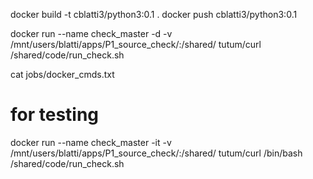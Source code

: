docker build -t cblatti3/python3:0.1 .
docker push cblatti3/python3:0.1

docker run --name check_master -d -v /mnt/users/blatti/apps/P1_source_check/:/shared/ tutum/curl /shared/code/run_check.sh 

cat jobs/docker_cmds.txt

# for testing
docker run --name check_master -it -v /mnt/users/blatti/apps/P1_source_check/:/shared/ tutum/curl /bin/bash 
/shared/code/run_check.sh 